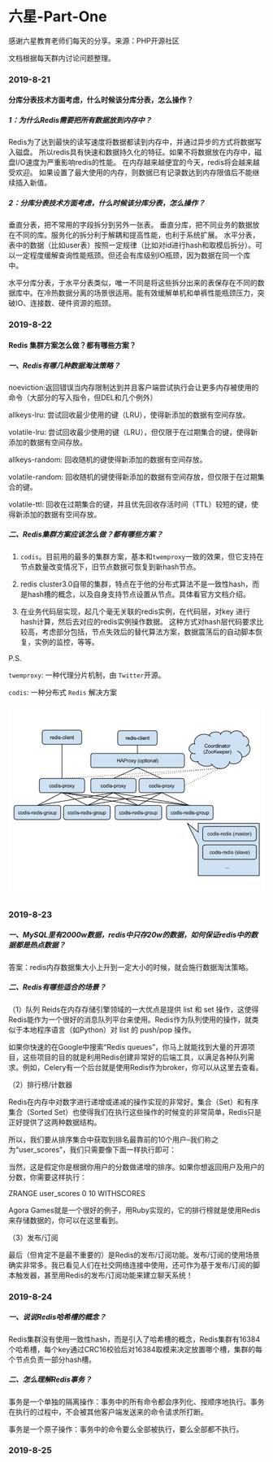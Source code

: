 # 六星-Part-One

感谢六星教育老师们每天的分享。来源：PHP开源社区

文档根据每天群内讨论问题整理。

### 2019-8-21

#### 分库分表技术方面考虑，什么时候该分库分表，怎么操作？

##### 1：为什么Redis需要把所有数据放到内存中？

Redis为了达到最快的读写速度将数据都读到内存中，并通过异步的方式将数据写入磁盘。
所以redis具有快速和数据持久化的特征。如果不将数据放在内存中，磁盘I/O速度为严重影响redis的性能。
在内存越来越便宜的今天，redis将会越来越受欢迎。 如果设置了最大使用的内存，则数据已有记录数达到内存限值后不能继续插入新值。

##### 2：分库分表技术方面考虑，什么时候该分库分表，怎么操作？

垂直分表，把不常用的字段拆分到另外一张表。
垂直分库，把不同业务的数据放在不同的库。服务化的拆分利于解耦和提高性能，也利于系统扩展。
水平分表，表中的数据（比如user表）按照一定规律（比如对id进行hash和取模后拆分）。可以一定程度缓解查询性能瓶颈。但还会有库级别IO瓶颈，因为数据在同一个库中。

水平分库分表，于水平分表类似，唯一不同是将这些拆分出来的表保存在不同的数据库中。在冷热数据分离的场景很适用。能有效缓解单机和单裤性能瓶颈压力，突破IO、连接数、硬件资源的瓶颈。

### 2019-8-22

#### Redis 集群方案怎么做？都有哪些方案？

##### 一、Redis有哪几种数据淘汰策略？

noeviction:返回错误当内存限制达到并且客户端尝试执行会让更多内存被使用的命令（大部分的写入指令，但DEL和几个例外）

allkeys-lru: 尝试回收最少使用的键（LRU），使得新添加的数据有空间存放。

volatile-lru: 尝试回收最少使用的键（LRU），但仅限于在过期集合的键，使得新添加的数据有空间存放。

allkeys-random: 回收随机的键使得新添加的数据有空间存放。

volatile-random: 回收随机的键使得新添加的数据有空间存放，但仅限于在过期集合的键。

volatile-ttl: 回收在过期集合的键，并且优先回收存活时间（TTL）较短的键，使得新添加的数据有空间存放。

##### 二、Redis集群方案应该怎么做？都有哪些方案？

1. `codis`。目前用的最多的集群方案，基本和`twemproxy`一致的效果，但它支持在 节点数量改变情况下，旧节点数据可恢复到新hash节点。

2. redis cluster3.0自带的集群，特点在于他的分布式算法不是一致性hash，而是hash槽的概念，以及自身支持节点设置从节点。具体看官方文档介绍。

3. 在业务代码层实现，起几个毫无关联的redis实例，在代码层，对key 进行hash计算，然后去对应的redis实例操作数据。 这种方式对hash层代码要求比较高，考虑部分包括，节点失效后的替代算法方案，数据震荡后的自动脚本恢复，实例的监控，等等。

P.S. 

`twemproxy`: 一种代理分片机制，由 `Twitter`开源。

`codis`: 一种分布式 `Redis` 解决方案

![codis](assets\images\codis.png "codis:图片源百度百科")

### 2019-8-23

##### 一、MySQL里有2000w数据，redis中只存20w的数据，如何保证redis中的数据都是热点数据？

答案：redis内存数据集大小上升到一定大小的时候，就会施行数据淘汰策略。

##### 二、Redis有哪些适合的场景？

（1）队列
Reids在内存存储引擎领域的一大优点是提供 list 和 set 操作，这使得Redis能作为一个很好的消息队列平台来使用。Redis作为队列使用的操作，就类似于本地程序语言（如Python）对 list 的 push/pop 操作。

如果你快速的在Google中搜索“Redis queues”，你马上就能找到大量的开源项目，这些项目的目的就是利用Redis创建非常好的后端工具，以满足各种队列需求。例如，Celery有一个后台就是使用Redis作为broker，你可以从这里去查看。 

（2）排行榜/计数器

Redis在内存中对数字进行递增或递减的操作实现的非常好。集合（Set）和有序集合（Sorted Set）也使得我们在执行这些操作的时候变的非常简单，Redis只是正好提供了这两种数据结构。

所以，我们要从排序集合中获取到排名最靠前的10个用户–我们称之为“user_scores”，我们只需要像下面一样执行即可：

当然，这是假定你是根据你用户的分数做递增的排序。如果你想返回用户及用户的分数，你需要这样执行：

ZRANGE user_scores 0 10 WITHSCORES

Agora Games就是一个很好的例子，用Ruby实现的，它的排行榜就是使用Redis来存储数据的，你可以在这里看到。

（3）发布/订阅

最后（但肯定不是最不重要的）是Redis的发布/订阅功能。发布/订阅的使用场景确实非常多。我已看见人们在社交网络连接中使用，还可作为基于发布/订阅的脚本触发器，甚至用Redis的发布/订阅功能来建立聊天系统！

### 2019-8-24

##### 一、说说Redis哈希槽的概念？

Redis集群没有使用一致性hash，而是引入了哈希槽的概念，Redis集群有16384个哈希槽，每个key通过CRC16校验后对16384取模来决定放置哪个槽，集群的每个节点负责一部分hash槽。

##### 二、怎么理解Redis事务？

事务是一个单独的隔离操作：事务中的所有命令都会序列化、按顺序地执行。事务在执行的过程中，不会被其他客户端发送来的命令请求所打断。

事务是一个原子操作：事务中的命令要么全部被执行，要么全部都不执行。

### 2019-8-25




